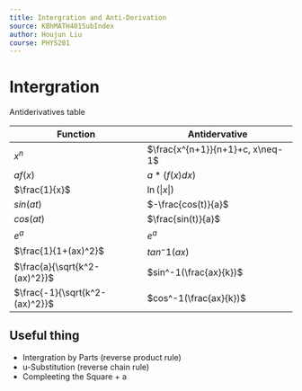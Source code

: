 ```yaml
---
title: Intergration and Anti-Derivation
source: KBhMATH401SubIndex
author: Houjun Liu
course: PHYS201
---
```


# Intergration
Antiderivatives table

|  Function | Antidervative |
|---|---|
|$x^n$|$\frac{x^{n+1}}{n+1}+c, x\neq-1$ |
|$af(x)$|$a*(f(x)dx)$|
|$\frac{1}{x}$|$\ln(\|x\|)$|
|$sin(at)$|$-\frac{cos(t)}{a}$|
|$cos(at)$|$\frac{sin(t)}{a}$|
|$e^a$|$e^a$|
|$\frac{1}{1+(ax)^2}$|$tan^-1(ax)$|
| $\frac{a}{\sqrt{k^2-(ax)^2}}$ |$sin^-1(\frac{ax}{k})$  |
| $\frac{-1}{\sqrt{k^2-(ax)^2}}$ | $cos^-1(\frac{ax}{k})$ |

## Useful thing
* Intergration by Parts (reverse product rule)
* u-Substitution (reverse chain rule)
* Compleeting the Square + a
